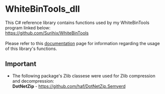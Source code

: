 # WhiteBinTools_dll
This C# reference library contains functions used by my WhiteBinTools program linked below:
<br>https://github.com/Surihix/WhiteBinTools
<br>
<br>Please refer to this [documentation](https://github.com/Surihix/WhiteBinTools_dll/blob/master/Documentation.md) page for information regarding the usage of this library's functions.

## Important
- The following package's Zlib classese were used for Zlib compression and decompression:
<br>**DotNetZip** - https://github.com/haf/DotNetZip.Semverd

